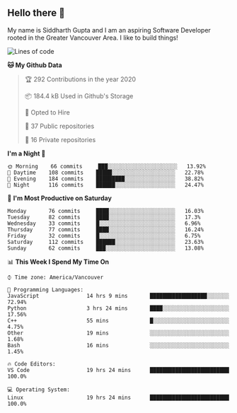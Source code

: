 ## Hello there :wave:

My name is Siddharth Gupta and I am an aspiring Software Developer rooted in the Greater Vancouver Area. I like to build things!

<!-- ![gif](https://github.com/siddg97/siddg97/blob/master/dino.gif) -->

<!--START_SECTION:waka-->
![Lines of code](https://img.shields.io/badge/From%20Hello%20World%20I%27ve%20Written-12.5%20million%20Lines%20of%20code-blue)

**🐱 My Github Data** 

> 🏆 292 Contributions in the year 2020
 > 
> 📦 184.4 kB Used in Github's Storage 
 > 
> 💼 Opted to Hire
 > 
> 📜 37 Public repositories
 > 
> 🔑 16 Private repositories 

**I'm a Night 🦉** 

```text
🌞 Morning    66 commits     ███░░░░░░░░░░░░░░░░░░░░░░   13.92% 
🌆 Daytime    108 commits    █████░░░░░░░░░░░░░░░░░░░░   22.78% 
🌃 Evening    184 commits    █████████░░░░░░░░░░░░░░░░   38.82% 
🌙 Night      116 commits    ██████░░░░░░░░░░░░░░░░░░░   24.47%

```
📅 **I'm Most Productive on Saturday** 

```text
Monday       76 commits     ████░░░░░░░░░░░░░░░░░░░░░   16.03% 
Tuesday      82 commits     ████░░░░░░░░░░░░░░░░░░░░░   17.3% 
Wednesday    33 commits     █░░░░░░░░░░░░░░░░░░░░░░░░   6.96% 
Thursday     77 commits     ████░░░░░░░░░░░░░░░░░░░░░   16.24% 
Friday       32 commits     █░░░░░░░░░░░░░░░░░░░░░░░░   6.75% 
Saturday     112 commits    ██████░░░░░░░░░░░░░░░░░░░   23.63% 
Sunday       62 commits     ███░░░░░░░░░░░░░░░░░░░░░░   13.08%

```


📊 **This Week I Spend My Time On** 

```text
⌚︎ Time zone: America/Vancouver

💬 Programming Languages: 
JavaScript               14 hrs 9 mins       ██████████████████░░░░░░░   72.94% 
Python                   3 hrs 24 mins       ████░░░░░░░░░░░░░░░░░░░░░   17.56% 
C++                      55 mins             █░░░░░░░░░░░░░░░░░░░░░░░░   4.75% 
Other                    19 mins             ░░░░░░░░░░░░░░░░░░░░░░░░░   1.68% 
Bash                     16 mins             ░░░░░░░░░░░░░░░░░░░░░░░░░   1.45%

🔥 Code Editors: 
VS Code                  19 hrs 24 mins      █████████████████████████   100.0%

💻 Operating System: 
Linux                    19 hrs 24 mins      █████████████████████████   100.0%

```


<!--END_SECTION:waka-->



